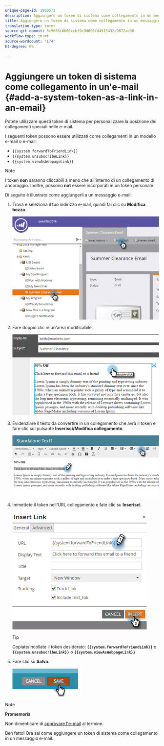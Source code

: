 ```yaml
---
unique-page-id: 1900573
description: Aggiungere un token di sistema come collegamento in un messaggio e-mail - Documenti Marketo - Documentazione prodotto
title: Aggiungere un token di sistema come collegamento in un messaggio e-mail
translation-type: tm+mt
source-git-commit: 5c9683c6b00ccbf9e9d606fd4513432c9872ad00
workflow-type: tm+mt
source-wordcount: '174'
ht-degree: 0%

---
```



# Aggiungere un token di sistema come collegamento in un&#39;e-mail {#add-a-system-token-as-a-link-in-an-email}

Potete utilizzare questi token di sistema per personalizzare la posizione dei collegamenti speciali nelle e-mail.

I seguenti token possono essere utilizzati come collegamenti in un modello e-mail o e-mail:

* `{{system.forwardToFriendLink}}`
* `{{system.unsubscribeLink}}`
* `{{system.viewAsWebpageLink}}`

>[!NOTE]
>
>I token **non** saranno cliccabili a meno che all&#39;interno di un collegamento di ancoraggio. Inoltre, possono **not** essere incorporati in un token personale.

Di seguito è illustrato come aggiungerli a un messaggio e-mail:

1. Trova e seleziona il tuo indirizzo e-mail, quindi fai clic su **Modifica bozza**.

   ![](assets/one-1.png)

1. Fare doppio clic in un&#39;area modificabile.

   ![](assets/two-1.png)

1. Evidenziare il testo da convertire in un collegamento che avrà il token e fare clic sul pulsante **Inserisci/Modifica collegamento**.

   ![](assets/three-1.png)

1. Immettete il token nell&#39;URL collegamento e fate clic su **Inserisci**.

   ![](assets/four-1.png)

   >[!TIP]
   >
   >Copiate/incollate il token desiderato: **`{{system.forwardToFriendLink}}`** o **`{{system.unsubscribeLink}}`** o **`{{system.viewAsWebpageLink}}`**

1. Fare clic su **Salva**.

   ![](assets/image2014-9-17-22-3a12-3a17.png)

>[!NOTE]
>
>**Promemoria**
>
>Non dimenticare di [approvare l&#39;e-mail](../../../../product-docs/email-marketing/general/creating-an-email/approve-an-email.md) al termine.

Ben fatto! Ora sai come aggiungere un token di sistema come collegamento in un messaggio e-mail.